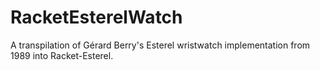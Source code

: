 # RacketEsterelWatch
A transpilation of Gérard Berry's Esterel wristwatch implementation from 1989 into Racket-Esterel.
